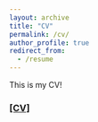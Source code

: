 ```yaml
---
layout: archive
title: "CV"
permalink: /cv/
author_profile: true
redirect_from:
  - /resume
---
```


This is my CV!
### [[CV]](https://github.com/wjdwodlr7/wjdwodlr7.github.io/blob/master/Jaeik_cv.pdf)
